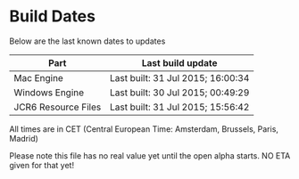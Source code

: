 # Build Dates

Below are the last known dates to updates

Part | Last build update
-----|-----
Mac Engine | Last built: 31 Jul 2015; 16:00:34
Windows Engine | Last built: 30 Jul 2015; 00:49:29
JCR6 Resource Files | Last built: 31 Jul 2015; 15:56:42
All times are in CET (Central European Time: Amsterdam, Brussels, Paris, Madrid)


Please note this file has no real value yet until the open alpha starts. NO ETA given for that yet!
